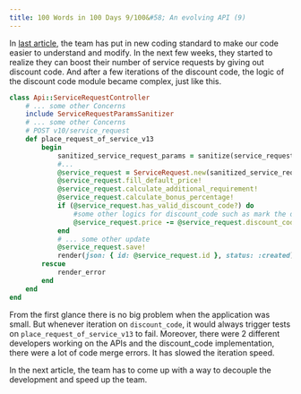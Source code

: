```yaml
---
title: 100 Words in 100 Days 9/100&#58; An evolving API (9)
---
```


In [last article](/2019/11/17/100-words-in-100-days-8-an-evolving-api-8.html), the team has put in new coding standard to make our code easier to understand and modify. In the next few weeks, they started to realize they can boost their number of service requests by giving out discount code. And after a few iterations of the discount code, the logic of the discount code module became complex, just like this.

```ruby
class Api::ServiceRequestController
    # ... some other Concerns
    include ServiceRequestParamsSanitizer
    # ... some other Concerns
    # POST v10/service_request
    def place_request_of_service_v13
        begin
            sanitized_service_request_params = sanitize(service_request_params)
            #...
            @service_request = ServiceRequest.new(sanitized_service_request_params)
            @service_request.fill_default_price!
            @service_request.calculate_additional_requirement!
            @service_request.calculate_bonus_percentage!
            if (@service_request.has_valid_discount_code?) do
                #some other logics for discount_code such as mark the discount code as used
                @service_request.price -= @service_request.discount_code.price
            end
            # ... some other update
            @service_request.save!
            render(json: { id: @service_request.id }, status: :created)
        rescue
            render_error
        end
    end
end
```

From the first glance there is no big problem when the application was small. But whenever iteration on `discount_code`, it would always trigger tests on `place_request_of_service_v13` to fail. Moreover, there were 2 different developers working on the APIs and the discount_code implementation, there were a lot of code merge errors. It has slowed the iteration speed. 

In the next article, the team has to come up with a way to decouple the development and speed up the team.
